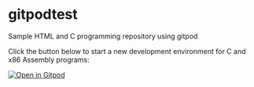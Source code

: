 # gitpodtest
Sample HTML and C programming repository using gitpod

Click the button below to start a new development environment for C and x86 Assembly programs:

[![Open in Gitpod](https://gitpod.io/button/open-in-gitpod.svg)](https://gitpod.io/#https://github.com/nealnnn/gitpodtest)

